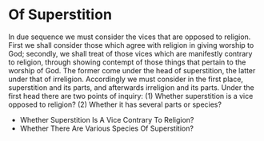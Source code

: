 # Of Superstition

In due sequence we must consider the vices that are opposed to religion. First we shall consider those which agree with religion in giving worship to God; secondly, we shall treat of those vices which are manifestly contrary to religion, through showing contempt of those things that pertain to the worship of God. The former come under the head of superstition, the latter under that of irreligion. Accordingly we must consider in the first place, superstition and its parts, and afterwards irreligion and its parts.  Under the first head there are two points of inquiry:
(1) Whether superstition is a vice opposed to religion?
(2) Whether it has several parts or species?

* Whether Superstition Is A Vice Contrary To Religion?
* Whether There Are Various Species Of Superstition?